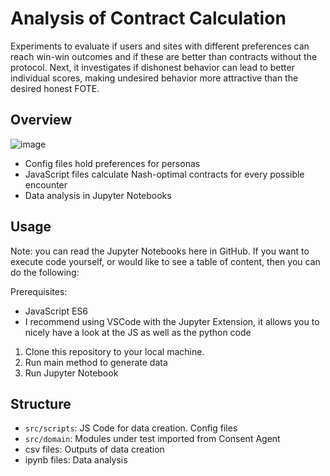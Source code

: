 # Analysis of Contract Calculation

Experiments to evaluate if users and sites with different preferences can reach win-win outcomes and if these are better than contracts without the protocol. Next, it investigates if dishonest behavior can lead to better individual scores, making undesired behavior more attractive than the desired honest FOTE.


## Overview

![image](https://github.com/user-attachments/assets/f842eb50-ec97-4c48-8958-e0eccc0c367b)


- Config files hold preferences for personas
- JavaScript files calculate Nash-optimal contracts for every possible encounter
- Data analysis in Jupyter Notebooks

## Usage

Note: you can read the Jupyter Notebooks here in GitHub. If you want to execute code yourself, or would like to see a table of content, then you can do the following:

Prerequisites: 

- JavaScript ES6
- I recommend using VSCode with the Jupyter Extension, it allows you to nicely have a look at the JS as well as the python code

1. Clone this repository to your local machine.
5. Run main method to generate data
6. Run Jupyter Notebook

## Structure

- `src/scripts`: JS Code for data creation. Config files
- `src/domain`: Modules under test imported from Consent Agent
- csv files: Outputs of data creation
- ipynb files: Data analysis
